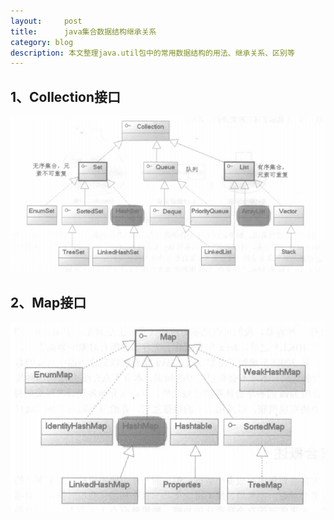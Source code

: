 ```yaml
---
layout:     post
title:      java集合数据结构继承关系
category: blog
description: 本文整理java.util包中的常用数据结构的用法、继承关系、区别等
---
```


## 1、Collection接口
![Collection集合框架继承关系](/images/Java集合框架/Collection集合体系继承树.png)
## 2、Map接口
![Map框架继承关系](/images/Java集合框架/Map体系继承树.png)